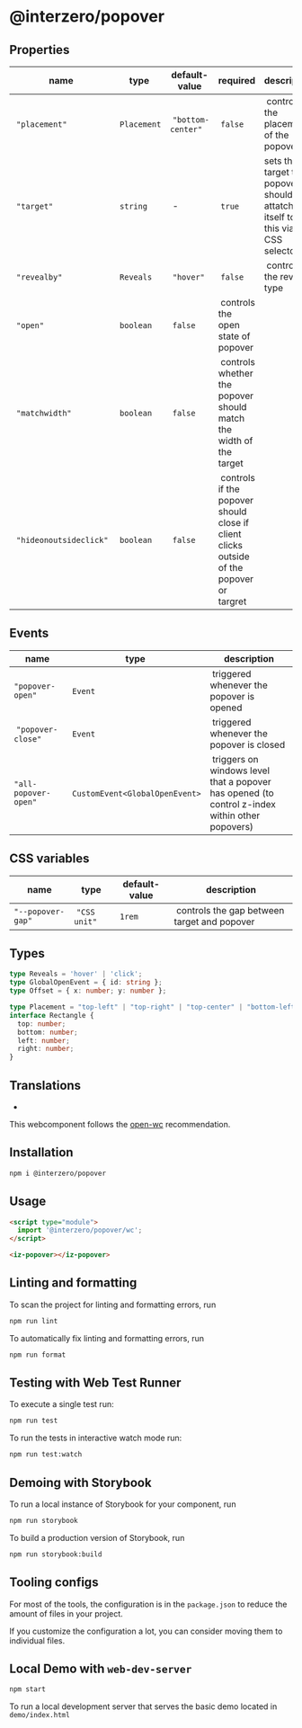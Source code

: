 # @interzero/popover

## Properties
| name | type | default-value | required | description |
|------|------|---------------|----------|-------------|
| `"placement"` | `Placement` | `"bottom-center"` | `false` | controls the placement of the popover |
| `"target"` | `string` | - | `true` | sets the target the popover should attatch itself to, this via CSS selector |
| `"revealby"` | `Reveals` | `"hover"` | `false` | controls the reveal type |
| `"open"` | `boolean` | `false` | controls the open state of popover |
| `"matchwidth"` | `boolean` | `false` | controls whether the popover should match the width of the target |
| `"hideonoutsideclick"` | `boolean` | `false` | controls if the popover should close if client clicks outside of the popover or targret |

## Events
| name | type | description |
|------|------|-------------|
| `"popover-open"` | `Event` | triggered whenever the popover is opened |
| `"popover-close"` | `Event` | triggered whenever the popover is closed |
| `"all-popover-open"` | `CustomEvent<GlobalOpenEvent>` | triggers on windows level that a popover has opened (to control z-index within other popovers) |



## CSS variables
| name | type | default-value | description |
|------|------|---------------|-------------|
| `"--popover-gap"` | `"CSS unit"` | `1rem` | controls the gap between target and popover |
## Types
```typescript
type Reveals = 'hover' | 'click';
type GlobalOpenEvent = { id: string };
type Offset = { x: number; y: number };

type Placement = "top-left" | "top-right" | "top-center" | "bottom-left" | "bottom-right" | "bottom-center" | "left-top" | "left-bottom" | "left-center" | "right-top" | "right-bottom" | "right-center";
interface Rectangle {
  top: number;
  bottom: number;
  left: number;
  right: number;
}

```

## Translations
- 


This webcomponent follows the [open-wc](https://github.com/open-wc/open-wc) recommendation.

## Installation

```bash
npm i @interzero/popover
```

## Usage

```html
<script type="module">
  import '@interzero/popover/wc';
</script>

<iz-popover></iz-popover>
```

## Linting and formatting

To scan the project for linting and formatting errors, run

```bash
npm run lint
```

To automatically fix linting and formatting errors, run

```bash
npm run format
```

## Testing with Web Test Runner

To execute a single test run:

```bash
npm run test
```

To run the tests in interactive watch mode run:

```bash
npm run test:watch
```

## Demoing with Storybook

To run a local instance of Storybook for your component, run

```bash
npm run storybook
```

To build a production version of Storybook, run

```bash
npm run storybook:build
```


## Tooling configs

For most of the tools, the configuration is in the `package.json` to reduce the amount of files in your project.

If you customize the configuration a lot, you can consider moving them to individual files.

## Local Demo with `web-dev-server`

```bash
npm start
```

To run a local development server that serves the basic demo located in `demo/index.html`
